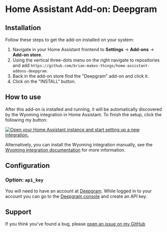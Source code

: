 # Home Assistant Add-on: Deepgram

## Installation

Follow these steps to get the add-on installed on your system:

1. Navigate in your Home Assistant frontend to **Settings** -> **Add-ons** -> **Add-on store**.
2. Using the vertical three-dots menu on the right navigate to repositories and add `https://github.com/brian-makes-things/home-assistant-addons-deepgram`.
2. Back in the add-on store find the "Deepgram" add-on and click it.
3. Click on the "INSTALL" button.

## How to use

After this add-on is installed and running, it will be automatically discovered
by the Wyoming integration in Home Assistant. To finish the setup,
click the following my button:

[![Open your Home Assistant instance and start setting up a new integration.](https://my.home-assistant.io/badges/config_flow_start.svg)](https://my.home-assistant.io/redirect/config_flow_start/?domain=wyoming)

Alternatively, you can install the Wyoming integration manually, see the
[Wyoming integration documentation](https://www.home-assistant.io/integrations/wyoming/)
for more information.

## Configuration

### Option: `api_key`

You will need to have an account at [Deepgram](https://deepgram.com).
While logged in to your account you can go to the [Deepgram console](https://console.deepgram.com) and create an API key.

## Support

If you think you've found a bug, please [open an issue on my GitHub][issue]

[issue]: https://github.com/brian-makes-things/home-assistant-addons-deepgram/issues

